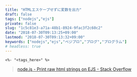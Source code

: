 ```yaml
---
title: "HTMLエスケープせずに変数を出力"
draft: false
tags: ["nodejs","ejs"]
private: false
slug: "1c5c81e3-a71a-48b1-8924-9fac3f2c60c2"
date: "2018-07-30T09:13:25+09:00"
lastmod: "2018-07-30T09:13:32+09:00"
keywords: ["nodejs","ejs","ベジプロ","プログ","プログラム"]
# headless: true
---
```


`<%- "<tags_here>" %>`

> [node.js - Print raw html strings on EJS - Stack Overflow](https://stackoverflow.com/questions/8124583/print-raw-html-strings-on-ejs)
